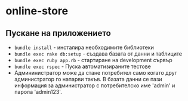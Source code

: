 # online-store

## Пускане на приложението

- `bundle install` - инсталира необходимите библиотеки
- `bundle exec rake db:setup` - създава базата от данни и таблиците
- `bundle exec ruby app.rb` - стартиране на development сървър
- `bundle exec rspec` - Пуска автоматизираните тестове
- Админинистратор може да стане потребител само когато друг администратор го напарви такъв.
В базата данни се пази информация за администратор с потребителско име 'admin' и парола 'admin123'.